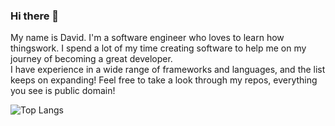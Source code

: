 ### Hi there 👋
<p>   My name is David. I'm a software engineer who loves to learn how thingswork. I spend a lot of my time creating software to help me on my journey of becoming a great developer. <br />
      I have experience in a wide range of frameworks and languages, and the list keeps on expanding! Feel free to take a look through my repos, everything you see is public domain!
</p>

 ![Top Langs](https://github-readme-stats.vercel.app/api/top-langs/?username=davidgordon12&hide=html,css,scss,html&langs_count=8&theme=tokyonight)
